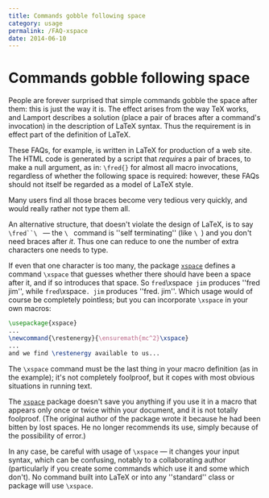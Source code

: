 ```yaml
---
title: Commands gobble following space
category: usage
permalink: /FAQ-xspace
date: 2014-06-10
---
```


# Commands gobble following space

People are forever surprised that simple commands gobble the space
after them: this is just the way it is.  The effect arises from the
way TeX works, and Lamport describes a solution (place a pair of braces
after a command's invocation) in the description of LaTeX syntax.
Thus the requirement is in effect part of the definition of LaTeX.

These FAQs,
for example, is written in LaTeX for production of a web site.  The
HTML code is generated by a script that _requires_ a pair of
braces, to make a null argument, as in:
  `\fred{}` 
for almost all macro invocations, regardless
of whether the following space is required: however, these FAQs
should not itself be regarded as a model of LaTeX style.

Many users find all those braces become very tedious very
quickly, and would really rather not type them all.

An alternative structure, that doesn't violate the design of LaTeX,
is to say `\fred``\ `&nbsp;&mdash; the `\ ` command is ''self
terminating'' (like `\ `) and you don't need braces after
_it_.  Thus one can reduce to one the number of extra characters
one needs to type.

If even that one character is too many, the package [`xspace`](https://ctan.org/pkg/xspace)
defines a command `\xspace` that guesses whether there should have
been a space after it, and if so introduces that space.  So
`fred`\xspace` jim` produces ''fred jim'', while
`fred`\xspace`. jim` produces ''fred. jim''.  Which
usage would of course be completely pointless; but you can incorporate
`\xspace` in your own macros:
```latex
\usepackage{xspace}
...
\newcommand{\restenergy}{\ensuremath{mc^2}\xspace}
...
and we find \restenergy available to us...
```
The `\xspace` command must be the last thing in your macro
definition (as in the example); it's not completely foolproof, but it
copes with most obvious situations in running text.

The [`xspace`](https://ctan.org/pkg/xspace) package doesn't save you anything if you use it in
a macro that appears only once or twice within your document, and it
is not totally foolproof.  (The original author of the package wrote
it because he had been bitten by lost spaces.  He no longer recommends
its use, simply because of the possibility of error.)

In any case, be
careful with usage of `\xspace`&nbsp;&mdash; it changes your input syntax,
which can be confusing, notably to a collaborating author
(particularly if you create some commands which use it and some which
don't).  No command built into LaTeX or into any
''standard'' class or package will use `\xspace`.

